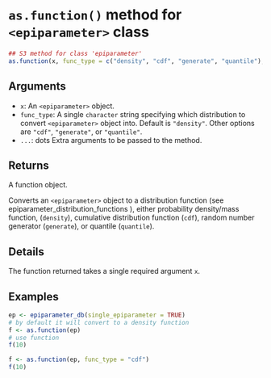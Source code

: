 # `as.function()` method for `<epiparameter>` class

```r
## S3 method for class 'epiparameter'
as.function(x, func_type = c("density", "cdf", "generate", "quantile"), ...)
```

## Arguments

- `x`: An `<epiparameter>` object.
- `func_type`: A single `character` string specifying which distribution to convert `<epiparameter>` object into. Default is `"density"`. Other options are `"cdf"`, `"generate"`, or `"quantile"`.
- `...`: dots Extra arguments to be passed to the method.

## Returns

A function object.

Converts an `<epiparameter>` object to a distribution function (see epiparameter_distribution_functions ), either probability density/mass function, (`density`), cumulative distribution function (`cdf`), random number generator (`generate`), or quantile (`quantile`).

## Details

The function returned takes a single required argument `x`.

## Examples

```r
ep <- epiparameter_db(single_epiparameter = TRUE)
# by default it will convert to a density function
f <- as.function(ep)
# use function
f(10)

f <- as.function(ep, func_type = "cdf")
f(10)
```
